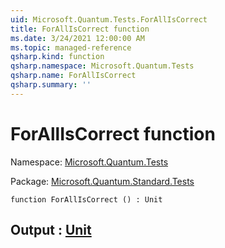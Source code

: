 ```yaml
---
uid: Microsoft.Quantum.Tests.ForAllIsCorrect
title: ForAllIsCorrect function
ms.date: 3/24/2021 12:00:00 AM
ms.topic: managed-reference
qsharp.kind: function
qsharp.namespace: Microsoft.Quantum.Tests
qsharp.name: ForAllIsCorrect
qsharp.summary: ''
---
```


# ForAllIsCorrect function

Namespace: [Microsoft.Quantum.Tests](xref:Microsoft.Quantum.Tests)

Package: [Microsoft.Quantum.Standard.Tests](https://nuget.org/packages/Microsoft.Quantum.Standard.Tests)




```qsharp
function ForAllIsCorrect () : Unit
```


## Output : [Unit](xref:microsoft.quantum.lang-ref.unit)

